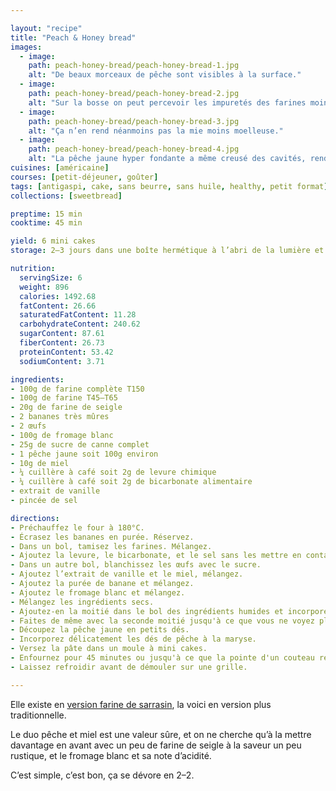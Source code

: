 ```yaml
---

layout: "recipe"
title: "Peach & Honey bread"
images:
  - image:
    path: peach-honey-bread/peach-honey-bread-1.jpg
    alt: "De beaux morceaux de pêche sont visibles à la surface."
  - image:
    path: peach-honey-bread/peach-honey-bread-2.jpg
    alt: "Sur la bosse on peut percevoir les impuretés des farines moins raffinées."
  - image:
    path: peach-honey-bread/peach-honey-bread-3.jpg
    alt: "Ça n’en rend néanmoins pas la mie moins moelleuse."
  - image:
    path: peach-honey-bread/peach-honey-bread-4.jpg
    alt: "La pêche jaune hyper fondante a même creusé des cavités, rendant le tout bien aéré."
cuisines: [américaine]
courses: [petit-déjeuner, goûter]
tags: [antigaspi, cake, sans beurre, sans huile, healthy, petit format]
collections: [sweetbread]

preptime: 15 min
cooktime: 45 min

yield: 6 mini cakes
storage: 2–3 jours dans une boîte hermétique à l’abri de la lumière et de la chaleur. 5 jours au frigo. 2 mois au congélateur.

nutrition:
  servingSize: 6
  weight: 896
  calories: 1492.68
  fatContent: 26.66
  saturatedFatContent: 11.28
  carbohydrateContent: 240.62
  sugarContent: 87.61
  fiberContent: 26.73
  proteinContent: 53.42
  sodiumContent: 3.71

ingredients:
- 100g de farine complète T150
- 100g de farine T45–T65
- 20g de farine de seigle
- 2 bananes très mûres
- 2 œufs
- 100g de fromage blanc
- 25g de sucre de canne complet
- 1 pêche jaune soit 100g environ
- 10g de miel
- ¼ cuillère à café soit 2g de levure chimique
- ¼ cuillère à café soit 2g de bicarbonate alimentaire
- extrait de vanille
- pincée de sel

directions:
- Préchauffez le four à 180°C.
- Écrasez les bananes en purée. Réservez.
- Dans un bol, tamisez les farines. Mélangez. 
- Ajoutez la levure, le bicarbonate, et le sel sans les mettre en contact.
- Dans un autre bol, blanchissez les œufs avec le sucre. 
- Ajoutez l’extrait de vanille et le miel, mélangez. 
- Ajoutez la purée de banane et mélangez. 
- Ajoutez le fromage blanc et mélangez. 
- Mélangez les ingrédients secs. 
- Ajoutez-en la moitié dans le bol des ingrédients humides et incorporez délicatement à la maryse. 
- Faites de même avec la seconde moitié jusqu'à ce que vous ne voyez plus de grumeaux.
- Découpez la pêche jaune en petits dés.
- Incorporez délicatement les dés de pêche à la maryse.
- Versez la pâte dans un moule à mini cakes.
- Enfournez pour 45 minutes ou jusqu'à ce que la pointe d'un couteau ressorte sèche. 
- Laissez refroidir avant de démouler sur une grille. 

---
```


Elle existe en [version farine de sarrasin](bucks-peach-bread.html), la voici en version plus traditionnelle.

Le duo pêche et miel est une valeur sûre, et on ne cherche qu’à la mettre davantage en avant avec un peu de farine de seigle à la saveur un peu rustique, et le fromage blanc et sa note d’acidité.

C’est simple, c’est bon, ça se dévore en 2–2.